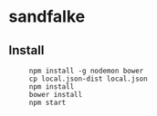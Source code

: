 # sandfalke


## Install

```
     npm install -g nodemon bower
     cp local.json-dist local.json
     npm install
     bower install
     npm start
```
